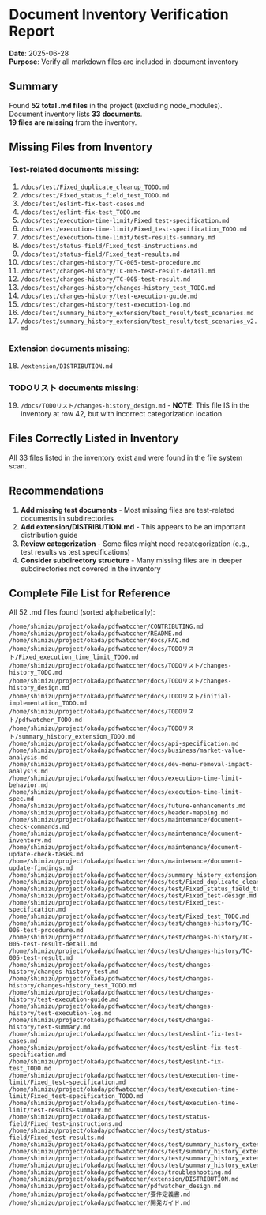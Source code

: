 # Document Inventory Verification Report

**Date**: 2025-06-28  
**Purpose**: Verify all markdown files are included in document inventory

## Summary

Found **52 total .md files** in the project (excluding node_modules).  
Document inventory lists **33 documents**.  
**19 files are missing** from the inventory.

## Missing Files from Inventory

### Test-related documents missing:

1. `/docs/test/Fixed_duplicate_cleanup_TODO.md`
2. `/docs/test/Fixed_status_field_test_TODO.md`
3. `/docs/test/eslint-fix-test-cases.md`
4. `/docs/test/eslint-fix-test_TODO.md`
5. `/docs/test/execution-time-limit/Fixed_test-specification.md`
6. `/docs/test/execution-time-limit/Fixed_test-specification_TODO.md`
7. `/docs/test/execution-time-limit/test-results-summary.md`
8. `/docs/test/status-field/Fixed_test-instructions.md`
9. `/docs/test/status-field/Fixed_test-results.md`
10. `/docs/test/changes-history/TC-005-test-procedure.md`
11. `/docs/test/changes-history/TC-005-test-result-detail.md`
12. `/docs/test/changes-history/TC-005-test-result.md`
13. `/docs/test/changes-history/changes-history_test_TODO.md`
14. `/docs/test/changes-history/test-execution-guide.md`
15. `/docs/test/changes-history/test-execution-log.md`
16. `/docs/test/summary_history_extension/test_result/test_scenarios.md`
17. `/docs/test/summary_history_extension/test_result/test_scenarios_v2.md`

### Extension documents missing:

18. `/extension/DISTRIBUTION.md`

### TODOリスト documents missing:

19. `/docs/TODOリスト/changes-history_design.md` - **NOTE**: This file IS in the inventory at row 42, but with incorrect categorization location

## Files Correctly Listed in Inventory

All 33 files listed in the inventory exist and were found in the file system scan.

## Recommendations

1. **Add missing test documents** - Most missing files are test-related documents in subdirectories
2. **Add extension/DISTRIBUTION.md** - This appears to be an important distribution guide
3. **Review categorization** - Some files might need recategorization (e.g., test results vs test specifications)
4. **Consider subdirectory structure** - Many missing files are in deeper subdirectories not covered in the inventory

## Complete File List for Reference

All 52 .md files found (sorted alphabetically):

```
/home/shimizu/project/okada/pdfwatccher/CONTRIBUTING.md
/home/shimizu/project/okada/pdfwatccher/README.md
/home/shimizu/project/okada/pdfwatccher/docs/FAQ.md
/home/shimizu/project/okada/pdfwatccher/docs/TODOリスト/Fixed_execution_time_limit_TODO.md
/home/shimizu/project/okada/pdfwatccher/docs/TODOリスト/changes-history_TODO.md
/home/shimizu/project/okada/pdfwatccher/docs/TODOリスト/changes-history_design.md
/home/shimizu/project/okada/pdfwatccher/docs/TODOリスト/initial-implementation_TODO.md
/home/shimizu/project/okada/pdfwatccher/docs/TODOリスト/pdfwatcher_TODO.md
/home/shimizu/project/okada/pdfwatccher/docs/TODOリスト/summary_history_extension_TODO.md
/home/shimizu/project/okada/pdfwatccher/docs/api-specification.md
/home/shimizu/project/okada/pdfwatccher/docs/business/market-value-analysis.md
/home/shimizu/project/okada/pdfwatccher/docs/dev-menu-removal-impact-analysis.md
/home/shimizu/project/okada/pdfwatccher/docs/execution-time-limit-behavior.md
/home/shimizu/project/okada/pdfwatccher/docs/execution-time-limit-spec.md
/home/shimizu/project/okada/pdfwatccher/docs/future-enhancements.md
/home/shimizu/project/okada/pdfwatccher/docs/header-mapping.md
/home/shimizu/project/okada/pdfwatccher/docs/maintenance/document-check-commands.md
/home/shimizu/project/okada/pdfwatccher/docs/maintenance/document-inventory.md
/home/shimizu/project/okada/pdfwatccher/docs/maintenance/document-update-check-tasks.md
/home/shimizu/project/okada/pdfwatccher/docs/maintenance/document-update-findings.md
/home/shimizu/project/okada/pdfwatccher/docs/summary_history_extension_design.md
/home/shimizu/project/okada/pdfwatccher/docs/test/Fixed_duplicate_cleanup_TODO.md
/home/shimizu/project/okada/pdfwatccher/docs/test/Fixed_status_field_test_TODO.md
/home/shimizu/project/okada/pdfwatccher/docs/test/Fixed_test-design.md
/home/shimizu/project/okada/pdfwatccher/docs/test/Fixed_test-specification.md
/home/shimizu/project/okada/pdfwatccher/docs/test/Fixed_test_TODO.md
/home/shimizu/project/okada/pdfwatccher/docs/test/changes-history/TC-005-test-procedure.md
/home/shimizu/project/okada/pdfwatccher/docs/test/changes-history/TC-005-test-result-detail.md
/home/shimizu/project/okada/pdfwatccher/docs/test/changes-history/TC-005-test-result.md
/home/shimizu/project/okada/pdfwatccher/docs/test/changes-history/changes-history_test.md
/home/shimizu/project/okada/pdfwatccher/docs/test/changes-history/changes-history_test_TODO.md
/home/shimizu/project/okada/pdfwatccher/docs/test/changes-history/test-execution-guide.md
/home/shimizu/project/okada/pdfwatccher/docs/test/changes-history/test-execution-log.md
/home/shimizu/project/okada/pdfwatccher/docs/test/changes-history/test-summary.md
/home/shimizu/project/okada/pdfwatccher/docs/test/eslint-fix-test-cases.md
/home/shimizu/project/okada/pdfwatccher/docs/test/eslint-fix-test-specification.md
/home/shimizu/project/okada/pdfwatccher/docs/test/eslint-fix-test_TODO.md
/home/shimizu/project/okada/pdfwatccher/docs/test/execution-time-limit/Fixed_test-specification.md
/home/shimizu/project/okada/pdfwatccher/docs/test/execution-time-limit/Fixed_test-specification_TODO.md
/home/shimizu/project/okada/pdfwatccher/docs/test/execution-time-limit/test-results-summary.md
/home/shimizu/project/okada/pdfwatccher/docs/test/status-field/Fixed_test-instructions.md
/home/shimizu/project/okada/pdfwatccher/docs/test/status-field/Fixed_test-results.md
/home/shimizu/project/okada/pdfwatccher/docs/test/summary_history_extension/summary_history_extension_test.md
/home/shimizu/project/okada/pdfwatccher/docs/test/summary_history_extension/summary_history_extension_test_TODO.md
/home/shimizu/project/okada/pdfwatccher/docs/test/summary_history_extension/test_result/test_scenarios.md
/home/shimizu/project/okada/pdfwatccher/docs/test/summary_history_extension/test_result/test_scenarios_v2.md
/home/shimizu/project/okada/pdfwatccher/docs/troubleshooting.md
/home/shimizu/project/okada/pdfwatccher/extension/DISTRIBUTION.md
/home/shimizu/project/okada/pdfwatccher/pdfwatcher_design.md
/home/shimizu/project/okada/pdfwatccher/要件定義書.md
/home/shimizu/project/okada/pdfwatccher/開発ガイド.md
```